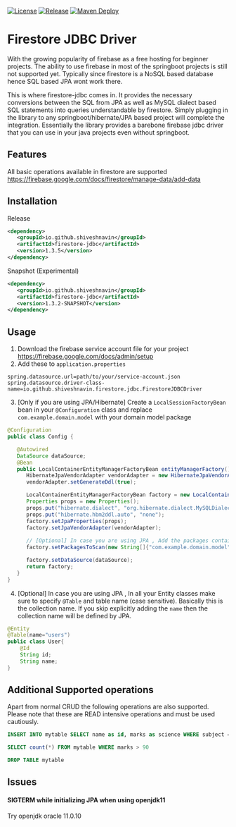 [![License](https://img.shields.io/badge/License-Apache_2.0-blue.svg)](https://opensource.org/licenses/Apache-2.0)
[![Release](https://github.com/shiveshnavin/firestore-jdbc-driver/actions/workflows/maven-publish-release.yml/badge.svg)](https://github.com/shiveshnavin/firestore-jdbc-driver/actions/workflows/maven-publish-release.yml)
[![Maven Deploy](https://github.com/shiveshnavin/firestore-jdbc-driver/actions/workflows/maven-publish-snapshot.yml/badge.svg?branch=master)](https://github.com/shiveshnavin/firestore-jdbc-driver/actions/workflows/maven-publish-snapshot.yml)

# Firestore JDBC Driver
With the growing popularity of firebase as a free hosting for beginner projects. The ability to use firebase in most of the springboot projects is still not supported yet. Typically since firestore is a NoSQL based database hence SQL based JPA wont work there.

This is where firestore-jdbc comes in. It provides the necessary conversions between the SQL from JPA as well as MySQL dialect based SQL statements into queries understandable by firestore. Simply plugging in the library to any springboot/hibernate/JPA based project will complete the integration. Essentially the library provides a barebone firebase jdbc driver that you can use in your java projects even without springboot.

## Features

All basic operations available in firestore are supported
https://firebase.google.com/docs/firestore/manage-data/add-data

## Installation
Release
```xml
<dependency>
   <groupId>io.github.shiveshnavin</groupId>
   <artifactId>firestore-jdbc</artifactId>
   <version>1.3.5</version>
</dependency>
```
Snapshot (Experimental)
```xml
<dependency>
   <groupId>io.github.shiveshnavin</groupId>
   <artifactId>firestore-jdbc</artifactId>
   <version>1.3.2-SNAPSHOT</version>
</dependency>
```
## Usage
1. Download the firebase service account file for your project
   https://firebase.google.com/docs/admin/setup
2. Add these to `application.properties`

```properties
spring.datasource.url=path/to/your/service-account.json
spring.datasource.driver-class-name=io.github.shiveshnavin.firestore.jdbc.FirestoreJDBCDriver
```
3. [Only if you are using JPA/Hibernate] Create a `LocalSessionFactoryBean` bean in your `@Configuration` class and replace `com.example.domain.model` with your domain model package
```java
@Configuration
public class Config {

   @Autowired
   DataSource dataSource;
   @Bean
   public LocalContainerEntityManagerFactoryBean entityManagerFactory() {
      HibernateJpaVendorAdapter vendorAdapter = new HibernateJpaVendorAdapter();
      vendorAdapter.setGenerateDdl(true);

      LocalContainerEntityManagerFactoryBean factory = new LocalContainerEntityManagerFactoryBean();
      Properties props = new Properties();
      props.put("hibernate.dialect", "org.hibernate.dialect.MySQLDialect");
      props.put("hibernate.hbm2ddl.auto", "none");
      factory.setJpaProperties(props);
      factory.setJpaVendorAdapter(vendorAdapter);
      
      // [Optional] In case you are using JPA , Add the packages containing your model POJO classes
      factory.setPackagesToScan(new String[]{"com.example.domain.model"});

      factory.setDataSource(dataSource);
      return factory;
   } 
}
```
4.  [Optional] In case you are using JPA , In all your Entity classes make sure to specify `@Table` and table name (case sensitive). Basically this is the collection name. If you skip explicitly adding the `name` then the collection name will be defined by JPA.
```java
@Entity
@Table(name="users")
public class User{
    @Id
    String id;
    String name;
}
```

## Additional Supported operations
Apart from normal CRUD the following operations are also supported. Please note that these are READ intensive operations
and must be used cautiously.
```sql
INSERT INTO mytable SELECT name as id, marks as science WHERE subject = 'science'
```

```sql
SELECT count(*) FROM mytable WHERE marks > 90
```

```sql
DROP TABLE mytable
```

## Issues
#### SIGTERM while initializing JPA when using openjdk11
Try openjdk oracle 11.0.10
